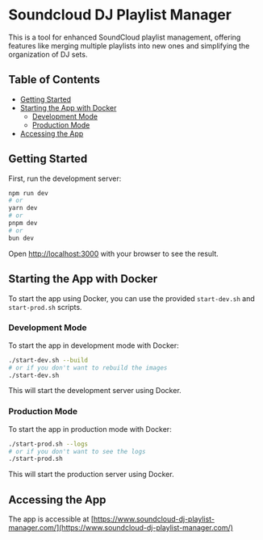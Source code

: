 # Soundcloud DJ Playlist Manager

This is a tool for enhanced SoundCloud playlist management, offering features like merging multiple playlists into new ones and simplifying the organization of DJ sets.

## Table of Contents

- [Getting Started](#getting-started)
- [Starting the App with Docker](#starting-the-app-with-docker)
  - [Development Mode](#development-mode)
  - [Production Mode](#production-mode)
- [Accessing the App](#accessing-the-app)

## Getting Started

First, run the development server:

```bash
npm run dev
# or
yarn dev
# or
pnpm dev
# or
bun dev
```

Open [http://localhost:3000](http://localhost:3000) with your browser to see the result.

## Starting the App with Docker

To start the app using Docker, you can use the provided `start-dev.sh` and `start-prod.sh` scripts.

### Development Mode

To start the app in development mode with Docker:

```bash
./start-dev.sh --build
# or if you don't want to rebuild the images
./start-dev.sh
```

This will start the development server using Docker.

### Production Mode

To start the app in production mode with Docker:

```bash
./start-prod.sh --logs
# or if you don't want to see the logs
./start-prod.sh
```

This will start the production server using Docker.

## Accessing the App

The app is accessible at [https://www.soundcloud-dj-playlist-manager.com/](https://www.soundcloud-dj-playlist-manager.com/)

